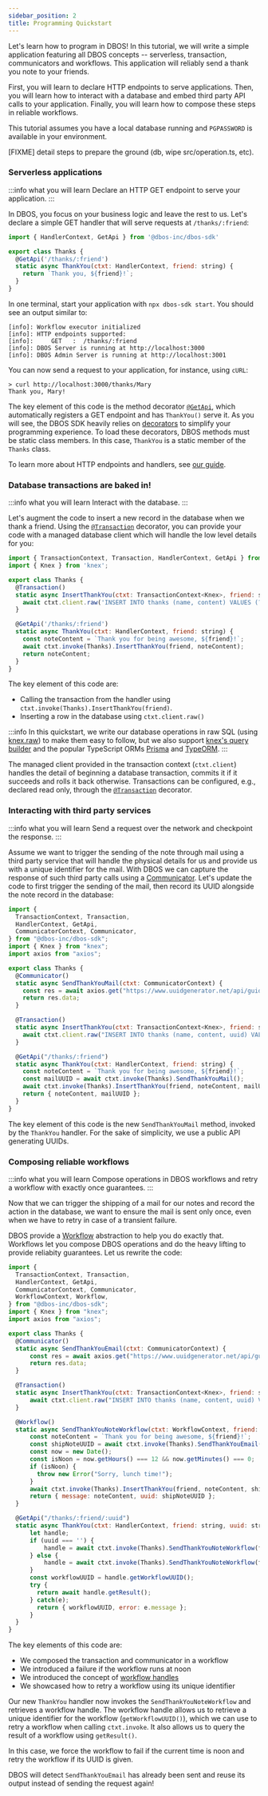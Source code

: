```yaml
---
sidebar_position: 2
title: Programming Quickstart
---
```


Let's learn how to program in DBOS! In this tutorial, we will write a simple application featuring all DBOS concepts -- serverless, transaction, communicators and workflows. This application will reliably send a thank you note to your friends.

First, you will learn to declare HTTP endpoints to serve applications. Then, you will learn how to interact with a database and embed third party API calls to your application. Finally, you will learn how to compose these steps in reliable workflows.

This tutorial assumes you have a local database running and `PGPASSWORD` is available in your environment.

[FIXME] detail steps to prepare the ground (db, wipe src/operation.ts, etc).

### Serverless applications

:::info what you will learn
Declare an HTTP GET endpoint to serve your application.
:::

In DBOS, you focus on your business logic and leave the rest to us.
Let's declare a simple GET handler that will serve requests at `/thanks/:friend`:

```javascript
import { HandlerContext, GetApi } from '@dbos-inc/dbos-sdk'

export class Thanks {
  @GetApi('/thanks/:friend')
  static async ThankYou(ctxt: HandlerContext, friend: string) {
    return `Thank you, ${friend}!`;
  }
}
```

In one terminal, start your application with `npx dbos-sdk start`. You should see an output similar to:

```shell
[info]: Workflow executor initialized
[info]: HTTP endpoints supported:
[info]:     GET   :  /thanks/:friend
[info]: DBOS Server is running at http://localhost:3000
[info]: DBOS Admin Server is running at http://localhost:3001
```

You can now send a request to your application, for instance, using `cURL`:

```shell
> curl http://localhost:3000/thanks/Mary
Thank you, Mary!
```

The key element of this code is the method decorator [`@GetApi`](../api-reference/decorators#getapi), which automatically registers a GET endpoint and has `ThankYou()` serve it. As you will see, the DBOS SDK heavily relies on [decorators](https://www.typescriptlang.org/docs/handbook/decorators.html) to simplify your programming experience. To load these decorators, DBOS methods must be static class members. In this case, `ThankYou` is a static member of the `Thanks` class.

To learn more about HTTP endpoints and handlers, see [our guide](../tutorials/http-serving-tutorial).

### Database transactions are baked in!

:::info what you will learn
Interact with the database.
:::

Let's augment the code to insert a new record in the database when we thank a friend.
Using the [`@Transaction`](../api-reference/decorators#transaction) decorator, you can provide your code with a managed database client which will handle the low level details for you:

```javascript
import { TransactionContext, Transaction, HandlerContext, GetApi } from '@dbos-inc/dbos-sdk'
import { Knex } from 'knex';

export class Thanks {
  @Transaction()
  static async InsertThankYou(ctxt: TransactionContext<Knex>, friend: string, content: string) {
    await ctxt.client.raw('INSERT INTO thanks (name, content) VALUES (?, ?)', [friend, content]);
  }

  @GetApi('/thanks/:friend')
  static async ThankYou(ctxt: HandlerContext, friend: string) {
    const noteContent = `Thank you for being awesome, ${friend}!`;
    await ctxt.invoke(Thanks).InsertThankYou(friend, noteContent);
    return noteContent;
  }
}
```

The key element of this code are:
- Calling the transaction from the handler using `ctxt.invoke(Thanks).InsertThankYou(friend)`.
- Inserting a row in the database using `ctxt.client.raw()`

:::info
In this quickstart, we write our database operations in raw SQL (using [knex.raw](https://knexjs.org/guide/raw.html)) to make them easy to follow, but we also support [knex's query builder](https://knexjs.org/guide/query-builder.html) and the popular TypeScript ORMs [Prisma](https://www.prisma.io/) and [TypeORM](https://typeorm.io/).
:::

The managed client provided in the transaction context (`ctxt.client`) handles the detail of beginning a database transaction, commits it if it succeeds and rolls it back otherwise. Transactions can be configured, e.g., declared read only, through the [`@Transaction`](../api-reference/decorators#transaction) decorator.

### Interacting with third party services

:::info what you will learn
Send a request over the network and checkpoint the response.
:::

Assume we want to trigger the sending of the note through mail using a third party service that will handle the physical details for us and provide us with a unique identifier for the mail.
With DBOS we can capture the response of such third party calls using a [Communicator](../tutorials/communicator-tutorial). Let's update the code to first trigger the sending of the mail, then record its UUID alongside the note record in the database:

```javascript
import {
  TransactionContext, Transaction,
  HandlerContext, GetApi,
  CommunicatorContext, Communicator,
} from "@dbos-inc/dbos-sdk";
import { Knex } from "knex";
import axios from "axios";

export class Thanks {
  @Communicator()
  static async SendThankYouMail(ctxt: CommunicatorContext) {
    const res = await axios.get("https://www.uuidgenerator.net/api/guid");
    return res.data;
  }

  @Transaction()
  static async InsertThankYou(ctxt: TransactionContext<Knex>, friend: string, content: string, mailUUID: string) {
    await ctxt.client.raw("INSERT INTO thanks (name, content, uuid) VALUES (?, ?, ?)", [friend, content, mailUUID]);
  }

  @GetApi("/thanks/:friend")
  static async ThankYou(ctxt: HandlerContext, friend: string) {
    const noteContent = `Thank you for being awesome, ${friend}!`;
    const mailUUID = await ctxt.invoke(Thanks).SendThankYouMail();
    await ctxt.invoke(Thanks).InsertThankYou(friend, noteContent, mailUUID);
    return { noteContent, mailUUID };
  }
}
```

The key element of this code is the new `SendThankYouMail` method, invoked by the `ThankYou` handler.
For the sake of simplicity, we use a public API generating UUIDs.

### Composing reliable workflows

:::info what you will learn
Compose operations in DBOS workflows and retry a workflow with exactly once guarantees.
:::

Now that we can trigger the shipping of a mail for our notes and record the action in the database, we want to ensure the mail is sent only once, even when we have to retry in case of a transient failure.

DBOS provide a [Workflow](../tutorials/workflow-tutorial.md) abstraction to help you do exactly that. Workflows let you compose DBOS operations and do the heavy lifting to provide reliabity guarantees. Let us rewrite the code:

```javascript
import {
  TransactionContext, Transaction,
  HandlerContext, GetApi,
  CommunicatorContext, Communicator,
  WorkflowContext, Workflow,
} from "@dbos-inc/dbos-sdk";
import { Knex } from "knex";
import axios from "axios";

export class Thanks {
  @Communicator()
  static async SendThankYouEmail(ctxt: CommunicatorContext) {
      const res = await axios.get("https://www.uuidgenerator.net/api/guid");
      return res.data;
  }

  @Transaction()
  static async InsertThankYou(ctxt: TransactionContext<Knex>, friend: string, content: string, noteUUID: string) {
      await ctxt.client.raw("INSERT INTO thanks (name, content, uuid) VALUES (?)", [friend, content, noteUUID]);
  }

  @Workflow()
  static async SendThankYouNoteWorkflow(ctxt: WorkflowContext, friend: string) {
      const noteContent = `Thank you for being awesome, ${friend}!`;
      const shipNoteUUID = await ctxt.invoke(Thanks).SendThankYouEmail();
      const now = new Date();
      const isNoon = now.getHours() === 12 && now.getMinutes() === 0;
      if (isNoon) {
        throw new Error("Sorry, lunch time!");
      }
      await ctxt.invoke(Thanks).InsertThankYou(friend, noteContent, shipNoteUUID);
      return { message: noteContent, uuid: shipNoteUUID };
  }

  @GetApi("/thanks/:friend/:uuid")
  static async ThankYou(ctxt: HandlerContext, friend: string, uuid: string = '') {
      let handle;
      if (uuid === '') {
          handle = await ctxt.invoke(Thanks).SendThankYouNoteWorkflow(friend);
      } else {
          handle = await ctxt.invoke(Thanks).SendThankYouNoteWorkflow(friend, uuid);
      }
      const workflowUUID = handle.getWorkflowUUID();
      try {
        return await handle.getResult();
      } catch(e);
        return { workflowUUID, error: e.message };
      }
  }
}
```

The key elements of this code are:
- We composed the transaction and communicator in a workflow
- We introduced a failure if the workflow runs at noon
- We introduced the concept of [workflow handles](../api-reference/workflow-handles.md)
- We showcased how to retry a workflow using its unique identifier


Our new `ThankYou` handler now invokes the `SendThankYouNoteWorkflow` and retrieves a workflow handle.
The workflow handle allows us to retrieve a unique identifier for the workflow (`getWorkflowUUID()`), which we can use to retry a workflow when calling `ctxt.invoke`. It also allows us to query the result of a workflow using `getResult()`.

In this case, we force the workflow to fail if the current time is noon and retry the workflow if its UUID is given.

DBOS will detect `SendThankYouEmail` has already been sent and reuse its output instead of sending the request again!


